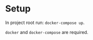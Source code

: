 # Setup

In project root run:
```docker-compose up```.

`docker` and `docker-compose` are required.
